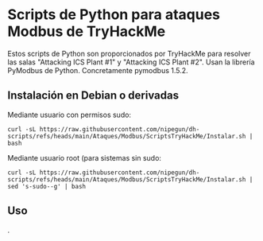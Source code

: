# Scripts de Python para ataques Modbus de TryHackMe

Estos scripts de Python son proporcionados por TryHackMe para resolver las salas "Attacking ICS Plant #1" y "Attacking ICS Plant #2". Usan la librería PyModbus de Python. Concretamente pymodbus 1.5.2.

## Instalación en Debian o derivadas

Mediante usuario con permisos sudo:

```
curl -sL https://raw.githubusercontent.com/nipegun/dh-scripts/refs/heads/main/Ataques/Modbus/ScriptsTryHackMe/Instalar.sh | bash
```

Mediante usuario root (para sistemas sin sudo:

```
curl -sL https://raw.githubusercontent.com/nipegun/dh-scripts/refs/heads/main/Ataques/Modbus/ScriptsTryHackMe/Instalar.sh | sed 's-sudo--g' | bash
```

## Uso

.
